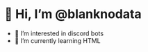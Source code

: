 # 👋 Hi, I’m @blanknodata
- 👀 I’m interested in discord bots
- 🌱 I’m currently learning HTML

<!---
blanknodata/blanknodata is a ✨ special ✨ repository because its `README.md` (this file) appears on your GitHub profile.
You can click the Preview link to take a look at your changes.
--->
